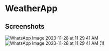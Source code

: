 # WeatherApp

## Screenshots 

![WhatsApp Image 2023-11-28 at 11 29 41 AM](https://github.com/enestalhaucar/WeatherApp/assets/98631709/27889136-0c05-4793-b8b5-4e235f9dfc8e)
![WhatsApp Image 2023-11-28 at 11 29 41 AM (1)](https://github.com/enestalhaucar/WeatherApp/assets/98631709/edd9053d-35b7-44f3-ac8a-f744c941e2f9)
